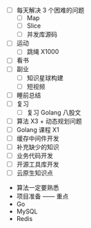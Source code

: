 - [ ] 每天解决 3 个困难的问题
	- [ ] Map
	- [ ] Slice
	- [ ] 并发库源码
- [ ] 运动
	- [ ] 跳绳 X1000
- [ ] 看书
- [ ] 副业
	- [ ] 知识星球构建
	- [ ] 短视频
- [ ] 睡前总结
- [ ] 复习
	- [ ] 复习 Golang 八股文
- [ ] 算法 X3 + 动态规划问题
- [ ] Golang 课程 X1
- [ ] 缓存中间件开发
- [ ] 补充缺少的知识
- [ ] 业务代码开发
- [ ] 开源工具库开发
- [ ] 云原生知识点

- 算法一定要熟悉
- 项目准备 —— 重点
- Go
- MySQL
- Redis
